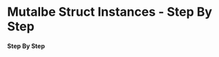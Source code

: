 # Mutalbe Struct Instances - Step By Step

#### Step By Step

<script>
const rawSourceCode = `struct Widget {
  alfa: String, //   alfa: <code>String</code>, //   alfa:
}

fn main() {
  let mut thing = Widget { //   let mut thing = <code>Widget</code> { //   let <code>mut</code> thing //   let thing
    alfa: String::from("apple") //     alfa: <code>String::from("apple")</code> //     alfa: 
  };
  println!("{}", thing.alfa);
}

apple`.split('\n')


const lineSets = [
{ 
  lines: [`0_r`, `0_r`,`0_r`,`0_s`, `0_r`, `0_r`, `0_r`, `0_r`, `0_r`, `0_r`, `0_e`, `0_o`],
  text: `<p>The output from the program is <code>alfa is apple</code></p>`
},
{ 
  lines: [`0_r`, `0_s`,`0_r`,`0_s`, `0_s`, `0_s`, `0_s`, `0_s`, `0_s`, `0_s`, `0_e`, `0_w`],
  text: `<p>Start defining a <code>struct</code> named <code>Widget</code></p>`
},
{ 
  lines: [`0_c`, `2_r`,`0_c`,`0_s`, `0_s`, `0_s`, `0_s`, `0_s`, `0_s`, `0_s`, `0_e`, `0_w`],
  text: `<p>Add a <code>field</code> named <code>alfa</code></p>`
},
{ 
  lines: [`0_c`, `1_r`,`0_c`,`0_s`, `0_s`, `0_s`, `0_s`, `0_s`, `0_s`, `0_s`, `0_e`, `0_w`],
  text: `<p>Finish the definition by setting <code>alfa</code> to hold a <code>String</code>`
},
{ 
  lines: [`0_c`, `0_c`,`0_c`,`0_s`, `0_r`, `0_s`, `0_s`, `0_s`, `0_s`, `0_r`, `0_e`, `0_w`],
  text: `<p>Start making the <code>main</code> function</p>`
},
{ 
  lines: [`0_c`, `0_c`,`0_c`,`0_s`, `0_c`, `3_r`, `0_s`, `0_s`, `0_s`, `0_c`, `0_e`, `0_w`],
  text: `<p>Start creating a new variable that will be an <code>instance</code> of <code>Widget</code></p>`
},
{ 
  lines: [`0_c`, `0_c`,`0_c`,`0_s`, `0_c`, `2_r`, `0_s`, `0_s`, `0_s`, `0_c`, `0_e`, `0_w`],
  text: `<p>Start creating a new variable that will be an <code>instance</code> of <code>Widget</code></p>`
},
{ 
  lines: [`0_c`, `0_c`,`0_c`,`0_s`, `0_c`, `1_r`, `0_s`, `0_r`, `0_s`, `0_c`, `0_e`, `0_w`],
  text: `<p>Start creating a new variable that will be an <code>instance</code> of <code>Widget</code></p>`
},
{ 
  lines: [`0_c`, `0_c`,`0_c`,`0_s`, `0_c`, `0_c`, `2_r`, `0_c`, `0_s`, `0_c`, `0_e`, `0_w`],
  text: `<p></p>`
},
{ 
  lines: [`0_c`, `0_c`,`0_c`,`0_s`, `0_c`, `0_c`, `1_r`, `0_c`, `0_s`, `0_c`, `0_e`, `0_w`],
  text: `<p></p>`
},
{ 
  lines: [`0_c`, `0_c`,`0_c`,`0_s`, `0_c`, `0_c`, `0_c`, `0_c`, `0_r`, `0_c`, `0_e`, `0_w`],
  text: `<p></p>`
},

]

</script>

<!--

---

Here's a full program to demonstrate that. It
outputs:

```txt
alfa is apple
```

Give it a shot in the Code Runner:

### SOURCE CODE

```rust, noplayground, EXAMPLE1
fn main() {
  let alfa = String::from("apple");
  println!("alfa is {alfa}");
}
```

### CODE RUNNER

```rust, editable, CODE1

```

-->
